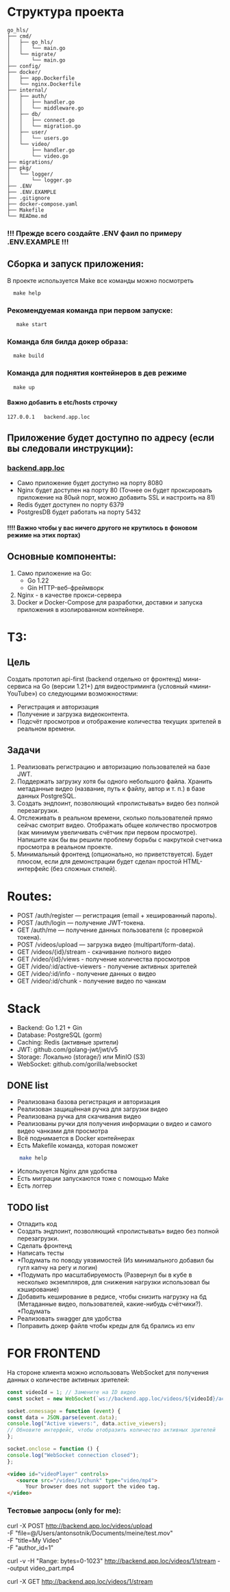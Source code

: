 # Структура проекта
```
go_hls/
├── cmd/
│   ├── go_hls/
│   │   └── main.go
│   └── migrate/
│       └── main.go
├── config/
├── docker/
│   ├── app.Dockerfile
│   └── nginx.Dockerfile
├── internal/
│   ├── auth/
│   │   ├── handler.go
│   │   └── middleware.go
│   ├── db/
│   │   ├── connect.go
│   │   └── migration.go
│   ├── user/
│   │   └── users.go
│   └── video/
│       ├── handler.go
│       └── video.go
├── migrations/
├── pkg/
│   └── logger/
│       └── logger.go
├── .ENV
├── .ENV.EXAMPLE
├── .gitignore
├── docker-compose.yaml
├── Makefile
└── READme.md
```

### !!! Прежде всего создайте .ENV фаил по примеру .ENV.EXAMPLE !!!

##  Сборка и запуск приложения:
В проекте используется Make все команды можно посмотреть 
```shell
  make help 
```
### Рекомендуемая команда при первом запуске:
```shell
   make start
```

### Команда бля билда докер образа:
```shell
  make build
```
### Команда для поднятия контейнеров в дев режиме
```shell
  make up
```

#### Важно добавить в **etc/hosts** строчку
```
127.0.0.1   backend.app.loc
```

## Приложение будет доступно по адресу (если вы следовали инструкции):
### [backend.app.loc](http://backend.app.loc)
- Само приложение будет доступно на порту 8080
- Nginx будет доступен на порту 80 (Точнее он будет проксировать приложение на 80ый порт, можно добавить SSL и настроить на 81)
- Redis будет доступен по порту 6379
- PostgresDB будет работать на порту 5432
#### !!!! Важно чтобы у вас ничего другого не крутилось в фоновом режиме на этих портах)

## Основные компоненты:
1. Само приложение на Go:
   * Go 1.22
   * Gin  HTTP-веб-фреймворк
2. Nginx - в качестве прокси-сервера
3. Docker и Docker-Compose для разработки, доставки и запуска приложения в изолированном контейнере.

# ТЗ:
## Цель
Создать прототип api-first (backend отдельно от фронтенд) мини-сервиса на Go (версии 1.21+) для видеостриминга (условный «мини-YouTube») со следующими возможностями:
- Регистрация и авторизация
- Получение и загрузка видеоконтента.
- Подсчёт просмотров и отображение количества текущих зрителей в реальном времени.
## Задачи
1. Реализовать регистрацию и авторизацию пользователей на базе JWT.
2. Поддержать загрузку хотя бы одного небольшого файла. Хранить метаданные видео (название, путь к файлу, автор и т. п.) в базе данных PostgreSQL.
3. Создать эндпоинт, позволяющий «пролистывать» видео без полной перезагрузки.
4. Отслеживать в реальном времени, сколько пользователей прямо сейчас смотрит видео.  Отображать общее количество просмотров (как минимум увеличивать счётчик при первом просмотре). Напишите как бы вы решили проблему борьбы с накруткой счетчика просмотра в реальном проекте.
5. Минимальный фронтенд (опционально, но приветствуется). Будет плюсом, если для демонстрации будет сделан простой HTML-интерфейс (без сложных стилей).
# Routes:
- POST /auth/register — регистрация (email + хешированный пароль).
- POST /auth/login — получение JWT-токена.
- GET /auth/me — получение данных пользователя (с проверкой токена).
- POST /videos/upload — загрузка видео (multipart/form-data).
- GET /videos/{id}/stream - скачивание полного видео
- GET /video/{id}/views - получение количества просмотров
- GET /video/:id/active-viewers - получение активных зрителей
- GET /video/:id/info - получение данных о видео
- GET /video/:id/chunk - получение видео по чанкам 
# Stack
- Backend: Go 1.21 + Gin
- Database: PostgreSQL (gorm)
- Caching: Redis (активные зрители)
- JWT: github.com/golang-jwt/jwt/v5
- Storage: Локально (storage/) или MinIO (S3)
- WebSocket: github.com/gorilla/websocket
## DONE list
- Реализована базова регистрация и авторизация
- Реализован защищённая ручка для загрузки видео
- Реализована ручка для скачивания видео
- Реализованы ручки для получения информации о видео и самого видео чанками для просмотра
- Всё поднимается в Docker контейнерах
- Есть Makefile команда, которая поможет
```sh
    make help
```
- Используется Nginx для удобства
- Есть миграции запускаются тоже с помощью Make
- Есть логгер
## TODO list
- Отладить код
- Создать эндпоинт, позволяющий «пролистывать» видео без полной перезагрузки.
- Сделать фронтенд
- Написать тесты
- *Подумать по поводу уязвимостей (Из минимального добавил бы гугл капчу на регу и логин)
- *Подумать про масштабируемость (Развернул бы в кубе в несколько экземпляров, для снижения нагрузки использовал бы кэширование)
- Добавить кеширование в редисе, чтобы снизить нагрузку на бд (Метаданные видео, пользователей, какие-нибудь счётчики?). *Подумать
- Реализовать swagger для удобства
- Поправить докер файлв чтобы креды для бд брались из env
# FOR FRONTEND
На стороне клиента можно использовать WebSocket для получения данных о количестве активных зрителей:
```javascript
const videoId = 1; // Замените на ID видео
const socket = new WebSocket(`ws://backend.app.loc/videos/${videoId}/active-viewers`);

socket.onmessage = function (event) {
const data = JSON.parse(event.data);
console.log("Active viewers:", data.active_viewers);
// Обновите интерфейс, чтобы отобразить количество активных зрителей
};

socket.onclose = function () {
console.log("WebSocket connection closed");
};
```
```html
<video id="videoPlayer" controls>
   <source src="/video/1/chunk" type="video/mp4">
      Your browser does not support the video tag.
</video>
```
### Тестовые запросы (only for me):
curl -X POST http://backend.app.loc/videos/upload \
-F "file=@/Users/antonsotnik/Documents/meine/test.mov" \
-F "title=My Video" \
-F "author_id=1"

curl -v -H "Range: bytes=0-1023" http://backend.app.loc/videos/1/stream --output video_part.mp4

curl -X GET http://backend.app.loc/videos/1/stream